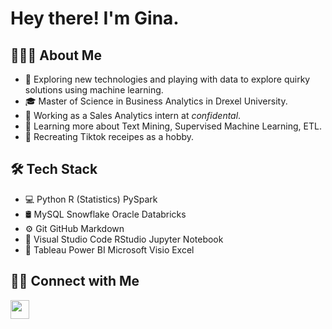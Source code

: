 # Hey there! I'm Gina.

## 👨🏻‍💻  About Me
* 🤔   Exploring new technologies and playing with data to explore quirky solutions using machine learning. 
* 🎓   Master of Science in Business Analytics in Drexel University.
* 💼   Working as a Sales Analytics intern at *confidental*.
* 🌱   Learning more about Text Mining, Supervised Machine Learning, ETL.
* 🍲   Recreating Tiktok receipes as a hobby.

## 🛠  Tech Stack
* 💻   Python R (Statistics) PySpark
* 🛢    MySQL Snowflake Oracle Databricks
* ⚙️   Git GitHub Markdown
* 🔧   Visual Studio Code RStudio Jupyter Notebook
* 🎨   Tableau Power BI Microsoft Visio Excel

 
## 🤝🏻  Connect with Me
<a href="https://www.linkedin.com/in/gina-h-nguyen/" alt="Linkedin"><img src="https://github.com/nitish-awasthi/nitish-awasthi/blob/master/174857.png" height="30" width="30"></a>

